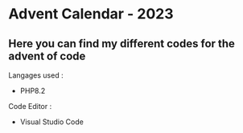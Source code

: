 # Advent Calendar - 2023

Here you can find my different codes for the advent of code
---
Langages used :
- PHP8.2

Code Editor :
- Visual Studio Code
